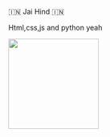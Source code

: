 🇮🇳 Jai Hind 🇮🇳


Html,css,js and python yeah


<img height="180em" src="https://github-readme-stats.vercel.app/api?username=NixonXC&show_icons=true&hide_border=true&&count_private=true&include_all_commits=true" />























